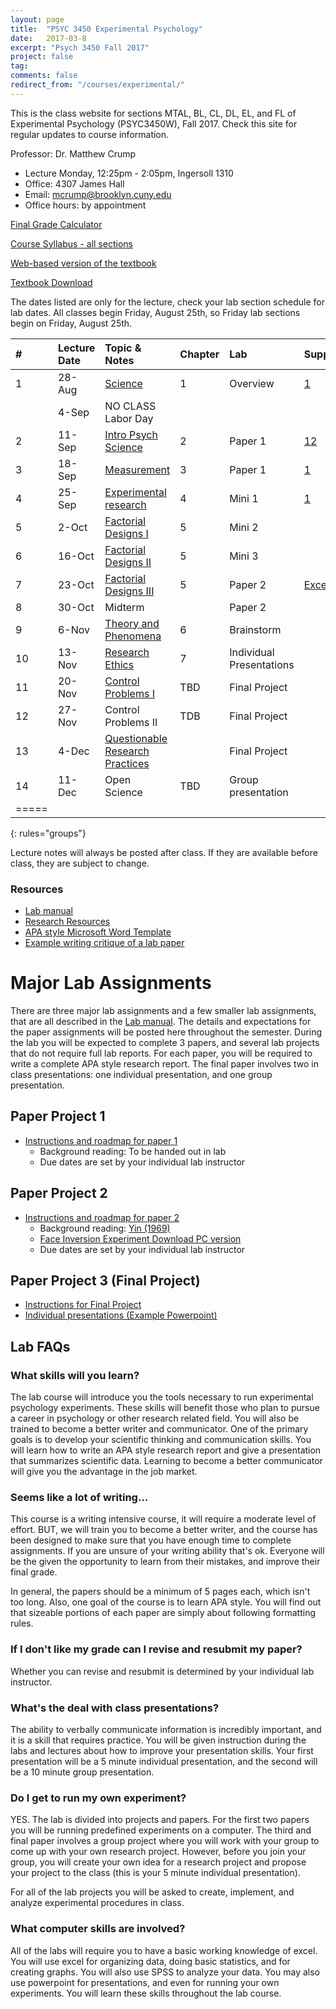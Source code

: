 ```yaml
---
layout: page
title:  "PSYC 3450 Experimental Psychology"
date:   2017-03-8
excerpt: "Psych 3450 Fall 2017"
project: false
tag:
comments: false
redirect_from: "/courses/experimental/"
---
```

This is the class website for sections MTAL, BL, CL, DL, EL, and FL of Experimental Psychology (PSYC3450W), Fall 2017. Check this site for regular updates to course information.

Professor: Dr. Matthew Crump

- Lecture Monday, 12:25pm - 2:05pm, Ingersoll 1310
- Office: 4307 James Hall
- Email: mcrump@brooklyn.cuny.edu
- Office hours: by appointment

[Final Grade Calculator](https://github.com/CrumpLab/CrumpLab.github.io/raw/master/courses/experimentalFall2017/LectureNotes/FinalGradeCalculator.xlsx)

[Course Syllabus - all sections](https://crumplab.github.io/courses/experimentalFall2017/syllabus)

[Web-based version of the textbook](https://crumplab.github.io/ResearchMethods/)

[Textbook Download](https://github.com/CrumpLab/ResearchMethods/raw/master/Methods_Crump.pdf)

The dates listed are only for the lecture, check your lab section schedule for lab dates. All classes begin Friday, August 25th, so Friday lab sections begin on Friday, August 25th.

|#|	Lecture Date|	Topic & Notes|	Chapter| Lab| Supplemental |
|:--|:--|:--|:--|:-- |:--|
|1|	28-Aug|	[Science](https://github.com/CrumpLab/CrumpLab.github.io/raw/master/courses/experimentalFall2017/LectureNotes/Lecture1.pdf)|	1|Overview|[1](https://login.ez-proxy.brooklyn.cuny.edu/login?url=http://science.sciencemag.org/content/349/6251/aac4716)|
||4-Sep	|NO CLASS Labor Day	||||
|2|	11-Sep|	[Intro Psych Science](https://github.com/CrumpLab/CrumpLab.github.io/raw/master/courses/experimentalFall2017/LectureNotes/Lecture2.pdf)|	2|Paper 1|[1](https://login.ez-proxy.brooklyn.cuny.edu/login?url=http://journals.sagepub.com/doi/abs/10.1177/0956797611414726)[2](https://login.ez-proxy.brooklyn.cuny.edu/login?url=http://econtent.hogrefe.com/doi/full/10.1027/1864-9335/a000178)|
|3|	18-Sep|	[Measurement](https://github.com/CrumpLab/CrumpLab.github.io/raw/master/courses/experimentalFall2017/LectureNotes/Lecture3.pdf)	|3|Paper 1|[1](https://login.ez-proxy.brooklyn.cuny.edu/login?url=http://journals.sagepub.com/doi/abs/10.1177/0956797611414726)|
|4|	25-Sep|	[Experimental research](https://github.com/CrumpLab/CrumpLab.github.io/raw/master/courses/experimentalFall2017/LectureNotes/Lecture4.pdf)|	4|Mini 1|[1](https://login.ez-proxy.brooklyn.cuny.edu/login?url=http://www.sciencedirect.com/science/article/pii/S0022103112000200)|
|5|	2-Oct |	[Factorial Designs I](https://github.com/CrumpLab/CrumpLab.github.io/raw/master/courses/experimentalFall2017/LectureNotes/Lecture5.pdf)|	5|Mini 2||
|6|16-Oct	|[Factorial Designs II](https://github.com/CrumpLab/CrumpLab.github.io/raw/master/courses/experimentalFall2017/LectureNotes/Lecture6.pdf)|	5|Mini 3||
|7|23-Oct	|[Factorial Designs III](https://github.com/CrumpLab/CrumpLab.github.io/raw/master/courses/experimentalFall2017/LectureNotes/Lecture7.pdf)|	5|Paper 2|[Excel2x2](https://github.com/CrumpLab/CrumpLab.github.io/raw/master/courses/experimentalFall2017/LectureNotes/ExcelExample.xlsx)|
|8|30-Oct	|Midterm| |Paper 2||
|9|6-Nov	|[Theory and Phenomena](https://github.com/CrumpLab/CrumpLab.github.io/raw/master/courses/experimentalFall2017/LectureNotes/Lecture8.pdf)|6|Brainstorm||
|10|13-Nov	|[Research Ethics](https://github.com/CrumpLab/CrumpLab.github.io/raw/master/courses/experimentalFall2017/LectureNotes/Lecture9.pdf)|7|Individual Presentations||
|11|20-Nov	|[Control Problems I](https://github.com/CrumpLab/CrumpLab.github.io/raw/master/courses/experimentalFall2017/LectureNotes/Lecture10.pdf)|TBD|Final Project||
|12|27-Nov	|Control Problems II|TDB|Final Project||
|13|4-Dec	|[Questionable Research Practices](https://github.com/CrumpLab/CrumpLab.github.io/raw/master/courses/experimentalFall2017/LectureNotes/Lecture11.pdf)||Final Project||
|14|11-Dec	|Open Science| TBD |Group presentation||
|=====
{: rules="groups"}

Lecture notes will always be posted after class. If they are available before class, they are subject to change.

### Resources

* [Lab manual](https://github.com/CrumpLab/ResearchMethods/raw/master/LabManual/Lab_Manual.pdf)
* [Research Resources](https://crumplab.github.io/courses/experimentalFall2017/researchresources)
* [APA style Microsoft Word Template](https://github.com/CrumpLab/CrumpLab.github.io/raw/master/courses/experimentalFall2017/APAtemplate.docx)
* [Example writing critique of a lab paper](https://crumplab.github.io/courses/experimentalFall2017/samplepaper)

# Major Lab Assignments

There are three major lab assignments and a few smaller lab assignments, that are all described in the [Lab manual](https://github.com/CrumpLab/ResearchMethods/raw/master/LabManual/Lab_Manual.pdf). The details and expectations for the paper assignments will be posted here throughout the semester. During the lab you will be expected to complete 3 papers, and several lab projects that do not require full lab reports. For each paper, you will be required to write a complete APA style research report. The final paper involves two in class presentations: one individual presentation, and one group presentation.

## Paper Project 1         
* [Instructions and roadmap for paper 1](https://crumplab.github.io/courses/experimentalFall2017/paper1)
  * Background reading: To be handed out in lab
  * Due dates are set by your individual lab instructor

## Paper Project 2
* [Instructions and roadmap for paper 2](https://crumplab.github.io/courses/experimentalFall2017/paper2)
  * Background reading: [Yin (1969)](https://login.ez-proxy.brooklyn.cuny.edu/login?url=http://psycnet.apa.org/record/1969-12269-001)
  * [ Face Inversion Experiment Download PC version](https://github.com/CrumpLab/CrumpLab.github.io/raw/master/courses/experimentalFall2017/Lab2.zip)
  * Due dates are set by your individual lab instructor

## Paper Project 3 (Final Project)
* [Instructions for Final Project](https://crumplab.github.io/courses/experimentalFall2017/paper3)
* [Individual presentations (Example Powerpoint)](https://github.com/CrumpLab/CrumpLab.github.io/raw/master/courses/experimentalFall2017/LectureNotes/ExampleIndividual.pptx)

## Lab FAQs

### What skills will you learn?
The lab course will introduce you the tools necessary to run experimental psychology experiments. These skills will benefit those who plan to pursue a career in psychology or other research related field. You will also be trained to become a better writer and communicator. One of the primary goals is to develop your scientific thinking and communication skills. You will learn how to write an APA style research report and give a presentation that summarizes scientific data. Learning to become a better communicator will give you the advantage in the job market.

### Seems like a lot of writing...
This course is a writing intensive course, it will require a moderate level of effort. BUT, we will train you to become a better writer, and the course has been designed to make sure that you have enough time to complete assignments. If you are unsure of your writing ability that's ok. Everyone will be the given the opportunity to learn from their mistakes, and improve their final grade.  

In general, the papers should be a minimum of 5 pages each, which isn't too long. Also, one goal of the course is to learn APA style. You will find out that sizeable portions of each paper are simply about following formatting rules.

### If I don't like my grade can I revise and resubmit my paper?
Whether you can revise and resubmit is determined by your individual lab instructor.

### What's the deal with class presentations?
The ability to verbally communicate information is incredibly important, and it is a skill that requires practice. You will be given instruction during the labs and lectures about how to improve your presentation skills. Your first presentation will be a 5 minute individual presentation, and the second will be a 10 minute group presentation.

### Do I get to run my own experiment?
YES. The lab is divided into projects and papers. For the first two papers you will be running predefined experiments on a computer. The third and final paper involves a group project where you will work with your group to come up with your own research project. However, before you join your group, you will create your own idea for a research project and propose your project to the class (this is your 5 minute individual presentation).

For all of the lab projects you will be asked to create, implement, and analyze experimental procedures in class.

### What computer skills are involved?
All of the labs will require you to have a basic working knowledge of excel. You will use excel for organizing data, doing basic statistics, and for creating graphs. You will also use SPSS to analyze your data. You may also use powerpoint for presentations, and even for running your own experiments. You will learn these skills throughout the lab course.
